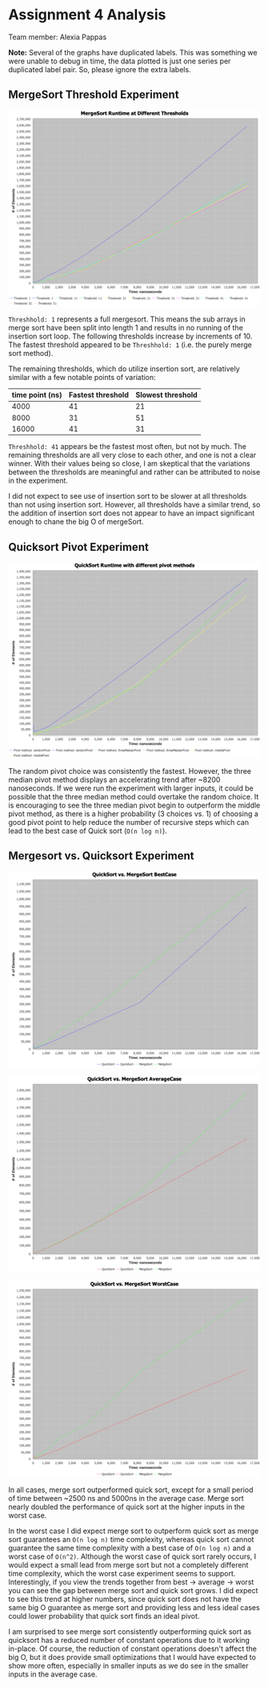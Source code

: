 # Assignment 4 Analysis

Team member: Alexia Pappas

**Note:** Several of the graphs have duplicated labels.
This was something we were unable to debug in time, the data plotted is just one series per duplicated label pair. 
So, please ignore the extra labels. 

## MergeSort Threshold Experiment

![](thresholds.png)

`Threshhold: 1` represents a full mergesort.
This means the sub arrays in merge sort have been split into length 1 and results in no running of the insertion sort loop.
The following thresholds increase by increments of 10.
The fastest threshold appeared to be `Threshhold: 1` (i.e. the purely merge sort method).

The remaining thresholds, which do utilize insertion sort, are relatively similar with a few notable points of variation:

| time point (ns) | Fastest threshold | Slowest threshold |
|-----------------|-------------------|-------------------|
| 4000            | 41                | 21                |
| 8000            | 31                | 51                |
| 16000           | 41                | 31                |

`Threshhold: 41` appears be the fastest most often, but not by much.
The remaining thresholds are all very close to each other, and one is not a clear winner.
With their values being so close, I am skeptical that the variations between the thresholds are meaningful and rather can be attributed to noise in the experiment.

I did not expect to see use of insertion sort to be slower at all thresholds than not using insertion sort. 
However, all thresholds have a similar trend, so the addition of insertion sort does not appear to have an impact significant enough to chane the big O of mergeSort.


## Quicksort Pivot Experiment

![](quicksortPivot.png)

The random pivot choice was consistently the fastest.
However, the three median pivot method displays an accelerating trend after ~8200 nanoseconds. 
If we were run the experiment with larger inputs, it could be possible that the three median method could overtake the random choice.
It is encouraging to see the three median pivot begin to outperform the middle pivot method, as there is a higher probability (3 choices vs. 1) of choosing a good pivot point to help reduce the number of recursive steps which can lead to the best case of Quick sort (`O(n log n)`). 

## Mergesort vs. Quicksort Experiment

![Best Case](QsVSMs_BestCase.png)

![](QsVSMs_AverageCase.png)

![Worst Case](QsVSMs_WorstCase.png)

In all cases, merge sort outperformed quick sort, except for a small period of time between ~2500 ns and 5000ns in the average case.
Merge sort nearly doubled the performance of quick sort at the higher inputs in the worst case.

In the worst case I did expect merge sort to outperform quick sort as merge sort guarantees an `O(n log n)` time complexity, whereas quick sort cannot guarantee the same time complexity with a best case of `O(n log n)` and a worst case of `O(n^2)`.
Although the worst case of quick sort rarely occurs, I would expect a small lead from merge sort but not a completely different time complexity, which the worst case experiment seems to support.
Interestingly, if you view the trends together from best -> average -> worst you can see the gap between merge sort and quick sort grows.
I did expect to see this trend at higher numbers, since quick sort does not have the same big O guarantee as merge sort and providing less and less ideal cases could lower probability that quick sort finds an ideal pivot.

I am surprised to see merge sort consistently outperforming quick sort as quicksort has a reduced number of constant operations due to it working in-place.
Of course, the reduction of constant operations doesn't affect the big O, but it does provide small optimizations that I would have expected to show more often, especially in smaller inputs as we do see in the smaller inputs in the average case.
